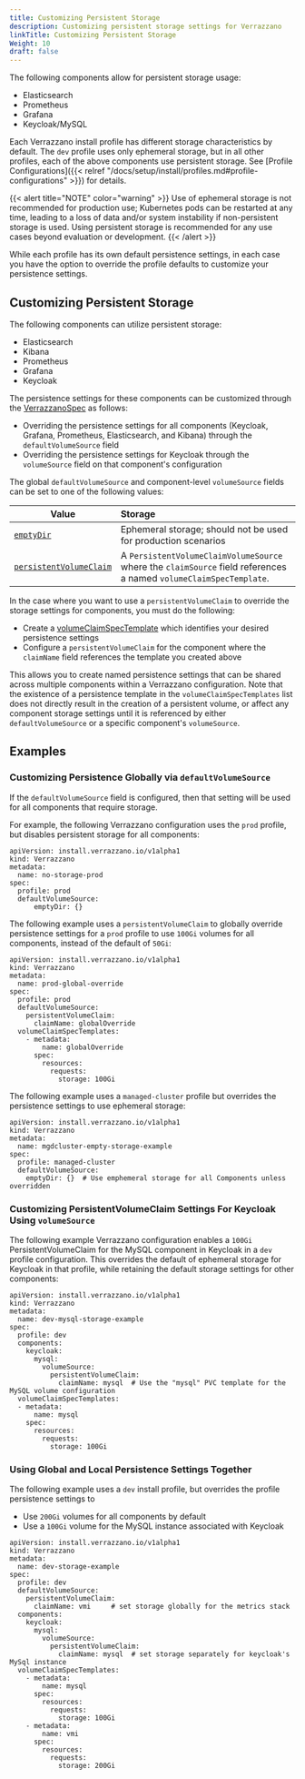 ```yaml
---
title: Customizing Persistent Storage
description: Customizing persistent storage settings for Verrazzano
linkTitle: Customizing Persistent Storage
Weight: 10
draft: false
---
```


The following components allow for persistent storage usage:

  - Elasticsearch
  - Prometheus
  - Grafana
  - Keycloak/MySQL

Each Verrazzano install profile has different storage characteristics by default.  The `dev` profile uses only ephemeral 
storage, but in all other profiles, each of the above components use persistent storage.  See [Profile Configurations]({{< relref "/docs/setup/install/profiles.md#profile-configurations" >}})
for details.

{{< alert title="NOTE" color="warning" >}}
Use of ephemeral storage is not recommended for production use; Kubernetes pods can be restarted at any time, leading to
a loss of data and/or system instability if non-persistent storage is used.  Using persistent storage is recommended 
for any use cases beyond evaluation or development.
{{< /alert >}}

While each profile has its own default persistence settings, in each case you have the option to override the profile 
defaults to customize your persistence settings.

## Customizing Persistent Storage

The following components can utilize persistent storage:

* Elasticsearch
* Kibana
* Prometheus
* Grafana
* Keycloak

The persistence settings for these components can be customized through the 
[VerrazzanoSpec](/docs/reference/api/verrazzano/verrazzano/#verrazzanospec) as follows:

* Overriding the persistence settings for all components (Keycloak, Grafana, Prometheus, Elasticsearch, and Kibana) through the `defaultVolumeSource` field
* Overriding the persistence settings for Keycloak through the `volumeSource` field on that component's configuration

The global `defaultVolumeSource` and component-level `volumeSource` fields can be set to one of the following values:

| Value | Storage
| ------------- |:-------------
| [`emptyDir`](https://kubernetes.io/docs/concepts/storage/volumes/#emptydir) | Ephemeral storage; should not be used for production scenarios
| [`persistentVolumeClaim`](https://v1-18.docs.kubernetes.io/docs/reference/generated/kubernetes-api/v1.18/#persistentvolumeclaimvolumesource-v1-core) | A `PersistentVolumeClaimVolumeSource` where the `claimSource` field references a named `volumeClaimSpecTemplate`.

In the case where you want to use a `persistentVolumeClaim` to override the storage settings for components, you must do the following:

* Create a [volumeClaimSpecTemplate](/docs/reference/api/verrazzano/verrazzano/#volumeclaimspectemplate) which identifies
  your desired persistence settings 
* Configure a `persistentVolumeClaim` for the component where the `claimName` field references the template you created above

This allows you to create named persistence settings that can be shared across multiple components within a Verrazzano
configuration.  Note that the existence of a persistence template in the `volumeClaimSpecTemplates` list does not 
directly result in the creation of a persistent volume, or affect any component storage settings until it is referenced 
by either `defaultVolumeSource` or a specific component's `volumeSource`.

## Examples

### Customizing Persistence Globally via `defaultVolumeSource`

If the `defaultVolumeSource` field is configured, then that setting will be used for all components that require storage.

For example, the following Verrazzano configuration uses the `prod` profile, but disables persistent storage for all components:

```
apiVersion: install.verrazzano.io/v1alpha1
kind: Verrazzano
metadata:
  name: no-storage-prod
spec:
  profile: prod
  defaultVolumeSource:
      emptyDir: {}
```

The following example uses a `persistentVolumeClaim` to globally override persistence settings for a `prod` profile to use 
`100Gi` volumes for all components, instead of the default of `50Gi`:

```
apiVersion: install.verrazzano.io/v1alpha1
kind: Verrazzano
metadata:
  name: prod-global-override
spec:
  profile: prod
  defaultVolumeSource:
    persistentVolumeClaim:
      claimName: globalOverride
  volumeClaimSpecTemplates:
    - metadata:
        name: globalOverride
      spec:
        resources:
          requests:
            storage: 100Gi
```

The following example uses a `managed-cluster` profile but overrides the persistence settings to use ephemeral storage:

```
apiVersion: install.verrazzano.io/v1alpha1
kind: Verrazzano
metadata:
  name: mgdcluster-empty-storage-example
spec:
  profile: managed-cluster
  defaultVolumeSource:
    emptyDir: {}  # Use emphemeral storage for all Components unless overridden
```

### Customizing PersistentVolumeClaim Settings For Keycloak Using `volumeSource`

The following example Verrazzano configuration enables a `100Gi` PersistentVolumeClaim for the MySQL component in Keycloak 
in a `dev` profile configuration.  This overrides the default of ephemeral storage for Keycloak in that profile, while 
retaining the default storage settings for other components:

```
apiVersion: install.verrazzano.io/v1alpha1
kind: Verrazzano
metadata:
  name: dev-mysql-storage-example
spec:
  profile: dev
  components:
    keycloak:
      mysql:
        volumeSource:
          persistentVolumeClaim:
            claimName: mysql  # Use the "mysql" PVC template for the MySQL volume configuration
  volumeClaimSpecTemplates:
  - metadata:
      name: mysql      
    spec:
      resources:
        requests:
          storage: 100Gi
```

### Using Global and Local Persistence Settings Together

The following example uses a `dev` install profile, but overrides the profile persistence settings to

* Use `200Gi` volumes for all components by default 
* Use a `100Gi` volume for the MySQL instance associated with Keycloak

```
apiVersion: install.verrazzano.io/v1alpha1
kind: Verrazzano
metadata:
  name: dev-storage-example
spec:
  profile: dev
  defaultVolumeSource:
    persistentVolumeClaim:
      claimName: vmi     # set storage globally for the metrics stack
  components:
    keycloak:
      mysql:
        volumeSource:
          persistentVolumeClaim:
            claimName: mysql  # set storage separately for keycloak's MySql instance
  volumeClaimSpecTemplates:
    - metadata:
        name: mysql
      spec:
        resources:
          requests:
            storage: 100Gi
    - metadata:
        name: vmi
      spec:
        resources:
          requests:
            storage: 200Gi
```
